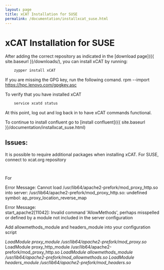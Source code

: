 ```yaml
---
layout: page
title: xCAT Installation for SUSE
permalink: /documentation/installxcat_suse.html
---
```


# xCAT Installation for SUSE

After adding the correct repository as indicated in the [download page]({{ site.baseurl }}/downloads/), you can install xCAT by running:
```sh
	zypper install xCAT
```
If you are missing the GPG key, run the following comand. 
    rpm --import https://hpc.lenovo.com/gpgkey.asc
	
To verify that you have installed xCAT
```sh
    service xcatd status
```
At this point, log out and log back in to have xCAT commands functional.

To continue to install confluent go to [install confluent]({{ site.baseurl }}/documentation/installxcat_suse.html)

## **Issues:**

It is possible to require additional packages when installing xCAT. 
For SUSE, connect to xcat.org repository 
```sh
    
```

For 

Error Message:
Cannot load /usr/lib64/apache2-prefork/mod_proxy_http.so into server: /usr/lib64/apache2-prefork/mod_proxy_http.so: undefined symbol: ap_proxy_location_reverse_map

Error Message: 	
start_apache2[11042]: Invalid command 'AllowMethods', perhaps misspelled or defined by a module not included in the server configuration

Add allowmethods_module and headers_module into your configuration script 

*LoadModule proxy_module        /usr/lib64/apache2-prefork/mod_proxy.so*
LoadModule proxy_http_module    /usr/lib64/apache2-prefork/mod_proxy_http.so
*LoadModule allowmethods_module    /usr/lib64/apache2-prefork/mod_allowmethods.so*
*LoadModule headers_module    /usr/lib64/apache2-prefork/mod_headers.so*

